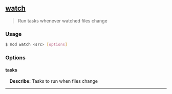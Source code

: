 ## <a href="#watch" name="watch">watch</a>
> Run tasks whenever watched files change

### Usage

```sh
$ mod watch <src> [options]
```

### Options

#### tasks


<p> <b>&nbsp;&nbsp;&nbsp;&nbsp;Describe:</b> Tasks to run when files change</p>
<hr>







